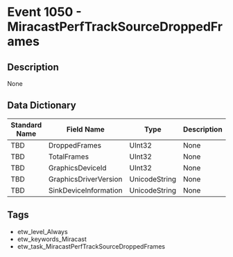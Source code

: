 # Event 1050 - MiracastPerfTrackSourceDroppedFrames

## Description
None

## Data Dictionary
|Standard Name|Field Name|Type|Description|Sample Value|
|---|---|---|---|---|
|TBD|DroppedFrames|UInt32|None|`None`|
|TBD|TotalFrames|UInt32|None|`None`|
|TBD|GraphicsDeviceId|UInt32|None|`None`|
|TBD|GraphicsDriverVersion|UnicodeString|None|`None`|
|TBD|SinkDeviceInformation|UnicodeString|None|`None`|

## Tags
* etw_level_Always
* etw_keywords_Miracast
* etw_task_MiracastPerfTrackSourceDroppedFrames